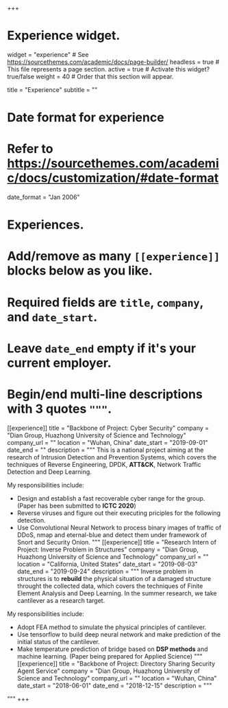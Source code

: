 +++
# Experience widget.
widget = "experience"  # See https://sourcethemes.com/academic/docs/page-builder/
headless = true  # This file represents a page section.
active = true  # Activate this widget? true/false
weight = 40  # Order that this section will appear.

title = "Experience"
subtitle = ""

# Date format for experience
#   Refer to https://sourcethemes.com/academic/docs/customization/#date-format
date_format = "Jan 2006"

# Experiences.
#   Add/remove as many `[[experience]]` blocks below as you like.
#   Required fields are `title`, `company`, and `date_start`.
#   Leave `date_end` empty if it's your current employer.
#   Begin/end multi-line descriptions with 3 quotes `"""`.
[[experience]]
  title = "Backbone of Project: Cyber Security"
  company = "Dian Group, Huazhong University of Science and Technology"
  company_url = ""
  location = "Wuhan, China"
  date_start = "2019-09-01"
  date_end = ""
  description = """
  This is a national project aiming at the research of Intrusion Detection and Prevention Systems, which covers the techniques of Reverse Engineering, DPDK, **ATT&CK**, Network Traffic Detection and Deep Learning.

  My responsibilities include:
  
  * Design and establish a fast recoverable cyber range for the group. (Paper has been submitted to **ICTC 2020**)
  * Reverse viruses and figure out their executing priciples for the following detection.
  * Use Convolutional Neural Network to process binary images of traffic of DDoS, nmap and eternal-blue and detect them under framework of Snort and Security Onion.
  """
[[experience]]
  title = "Research Intern of Project: Inverse Problem in Structures"
  company = "Dian Group, Huazhong University of Science and Technology"
  company_url = ""
  location = "California, United States"
  date_start = "2019-08-03"
  date_end = "2019-09-24"
  description = """
  Inverse problem in structures is to **rebuild** the physical situation of a damaged structure throught the collected data, which covers the techniques of Finite Element Analysis and Deep Learning. In the summer research, we take cantilever as a research target.

  My responsibilities include:
  
  * Adopt FEA method to simulate the physical principles of cantilever.
  * Use tensorflow to build deep neural network and make prediction of the initial status of the cantilever.
  * Make temperature prediction of bridge based on **DSP methods** and machine learning. (Paper being prepared for Applied Science)
  """
[[experience]]
  title = "Backbone of Project: Directory Sharing Security Agent Service"
  company = "Dian Group, Huazhong University of Science and Technology"
  company_url = ""
  location = "Wuhan, China"
  date_start = "2018-06-01"
  date_end = "2018-12-15"
  description = """
  
  """
+++
